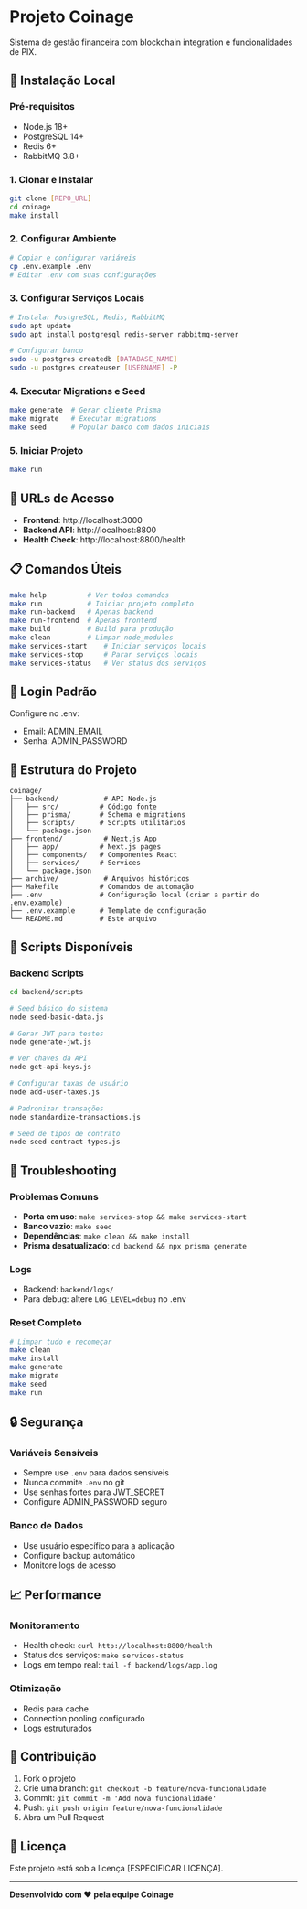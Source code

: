 # Projeto Coinage

Sistema de gestão financeira com blockchain integration e funcionalidades de PIX.

## 🚀 Instalação Local

### Pré-requisitos
- Node.js 18+
- PostgreSQL 14+
- Redis 6+
- RabbitMQ 3.8+

### 1. Clonar e Instalar
```bash
git clone [REPO_URL]
cd coinage
make install
```

### 2. Configurar Ambiente
```bash
# Copiar e configurar variáveis
cp .env.example .env
# Editar .env com suas configurações
```

### 3. Configurar Serviços Locais
```bash
# Instalar PostgreSQL, Redis, RabbitMQ
sudo apt update
sudo apt install postgresql redis-server rabbitmq-server

# Configurar banco
sudo -u postgres createdb [DATABASE_NAME]
sudo -u postgres createuser [USERNAME] -P
```

### 4. Executar Migrations e Seed
```bash
make generate  # Gerar cliente Prisma
make migrate   # Executar migrations
make seed      # Popular banco com dados iniciais
```

### 5. Iniciar Projeto
```bash
make run
```

## 🔗 URLs de Acesso
- **Frontend**: http://localhost:3000
- **Backend API**: http://localhost:8800
- **Health Check**: http://localhost:8800/health

## 📋 Comandos Úteis
```bash
make help          # Ver todos comandos
make run           # Iniciar projeto completo
make run-backend   # Apenas backend
make run-frontend  # Apenas frontend
make build         # Build para produção
make clean         # Limpar node_modules
make services-start    # Iniciar serviços locais
make services-stop     # Parar serviços locais
make services-status   # Ver status dos serviços
```

## 🔐 Login Padrão
Configure no .env:
- Email: ADMIN_EMAIL
- Senha: ADMIN_PASSWORD

## 📁 Estrutura do Projeto
```
coinage/
├── backend/           # API Node.js
│   ├── src/          # Código fonte
│   ├── prisma/       # Schema e migrations
│   ├── scripts/      # Scripts utilitários
│   └── package.json
├── frontend/          # Next.js App
│   ├── app/          # Next.js pages
│   ├── components/   # Componentes React
│   ├── services/     # Services
│   └── package.json
├── archive/           # Arquivos históricos
├── Makefile          # Comandos de automação
├── .env              # Configuração local (criar a partir do .env.example)
├── .env.example      # Template de configuração
└── README.md         # Este arquivo
```

## 🔧 Scripts Disponíveis

### Backend Scripts
```bash
cd backend/scripts

# Seed básico do sistema
node seed-basic-data.js

# Gerar JWT para testes
node generate-jwt.js

# Ver chaves da API
node get-api-keys.js

# Configurar taxas de usuário
node add-user-taxes.js

# Padronizar transações
node standardize-transactions.js

# Seed de tipos de contrato
node seed-contract-types.js
```

## 🐛 Troubleshooting

### Problemas Comuns
- **Porta em uso**: `make services-stop && make services-start`
- **Banco vazio**: `make seed`
- **Dependências**: `make clean && make install`
- **Prisma desatualizado**: `cd backend && npx prisma generate`

### Logs
- Backend: `backend/logs/`
- Para debug: altere `LOG_LEVEL=debug` no .env

### Reset Completo
```bash
# Limpar tudo e recomeçar
make clean
make install
make generate
make migrate
make seed
make run
```

## 🔒 Segurança

### Variáveis Sensíveis
- Sempre use `.env` para dados sensíveis
- Nunca commite `.env` no git
- Use senhas fortes para JWT_SECRET
- Configure ADMIN_PASSWORD seguro

### Banco de Dados
- Use usuário específico para a aplicação
- Configure backup automático
- Monitore logs de acesso

## 📈 Performance

### Monitoramento
- Health check: `curl http://localhost:8800/health`
- Status dos serviços: `make services-status`
- Logs em tempo real: `tail -f backend/logs/app.log`

### Otimização
- Redis para cache
- Connection pooling configurado
- Logs estruturados

## 🤝 Contribuição

1. Fork o projeto
2. Crie uma branch: `git checkout -b feature/nova-funcionalidade`
3. Commit: `git commit -m 'Add nova funcionalidade'`
4. Push: `git push origin feature/nova-funcionalidade`
5. Abra um Pull Request

## 📄 Licença

Este projeto está sob a licença [ESPECIFICAR LICENÇA].

---

**Desenvolvido com ❤️ pela equipe Coinage**